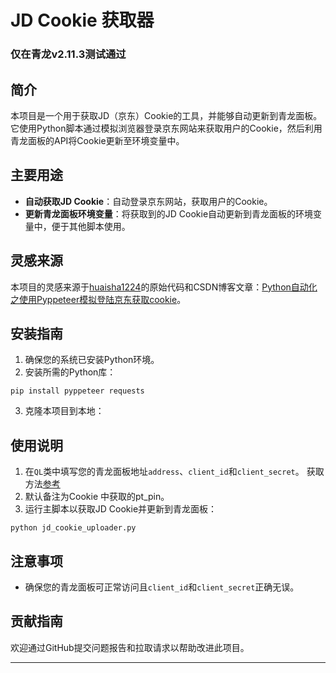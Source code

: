# JD Cookie 获取器
### 仅在青龙v2.11.3测试通过
## 简介
本项目是一个用于获取JD（京东）Cookie的工具，并能够自动更新到青龙面板。它使用Python脚本通过模拟浏览器登录京东网站来获取用户的Cookie，然后利用青龙面板的API将Cookie更新至环境变量中。

## 主要用途
- **自动获取JD Cookie**：自动登录京东网站，获取用户的Cookie。
- **更新青龙面板环境变量**：将获取到的JD Cookie自动更新到青龙面板的环境变量中，便于其他脚本使用。

## 灵感来源
本项目的灵感来源于[huaisha1224](https://github.com/huaisha1224)的原始代码和CSDN博客文章：[Python自动化之使用Pyppeteer模拟登陆京东获取cookie](https://blog.csdn.net/wsfsp_4/article/details/128316982)。

## 安装指南
1. 确保您的系统已安装Python环境。
2. 安装所需的Python库：

`pip install pyppeteer requests`

3. 克隆本项目到本地：

## 使用说明
1. 在`QL`类中填写您的青龙面板地址`address`、`client_id`和`client_secret`。 获取方法[参考](https://blog.csdn.net/wsfsp_4/article/details/128316982)
2. 默认备注为Cookie 中获取的pt_pin。
2. 运行主脚本以获取JD Cookie并更新到青龙面板：

`python jd_cookie_uploader.py`

## 注意事项
- 确保您的青龙面板可正常访问且`client_id`和`client_secret`正确无误。

## 贡献指南
欢迎通过GitHub提交问题报告和拉取请求以帮助改进此项目。

---
